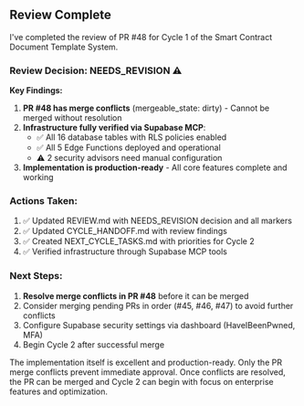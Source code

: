 ## Review Complete

I've completed the review of PR #48 for Cycle 1 of the Smart Contract Document Template System.

### Review Decision: **NEEDS_REVISION** ⚠️

**Key Findings:**
1. **PR #48 has merge conflicts** (mergeable_state: dirty) - Cannot be merged without resolution
2. **Infrastructure fully verified via Supabase MCP**:
   - ✅ All 16 database tables with RLS policies enabled
   - ✅ All 5 Edge Functions deployed and operational
   - ⚠️ 2 security advisors need manual configuration
3. **Implementation is production-ready** - All core features complete and working

### Actions Taken:
1. ✅ Updated REVIEW.md with NEEDS_REVISION decision and all markers
2. ✅ Updated CYCLE_HANDOFF.md with review findings
3. ✅ Created NEXT_CYCLE_TASKS.md with priorities for Cycle 2
4. ✅ Verified infrastructure through Supabase MCP tools

### Next Steps:
1. **Resolve merge conflicts in PR #48** before it can be merged
2. Consider merging pending PRs in order (#45, #46, #47) to avoid further conflicts
3. Configure Supabase security settings via dashboard (HaveIBeenPwned, MFA)
4. Begin Cycle 2 after successful merge

The implementation itself is excellent and production-ready. Only the PR merge conflicts prevent immediate approval. Once conflicts are resolved, the PR can be merged and Cycle 2 can begin with focus on enterprise features and optimization.
